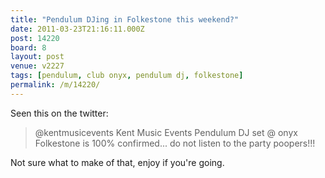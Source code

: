 ```yaml
---
title: "Pendulum DJing in Folkestone this weekend?"
date: 2011-03-23T21:16:11.000Z
post: 14220
board: 8
layout: post
venue: v2227
tags: [pendulum, club onyx, pendulum dj, folkestone]
permalink: /m/14220/
---
```

Seen this on the twitter:

<blockquote> @kentmusicevents  Kent Music Events
Pendulum DJ set @ onyx Folkestone is 100% confirmed... do not listen to the party poopers!!!
</blockquote>

Not sure what to make of that, enjoy if you're going.
